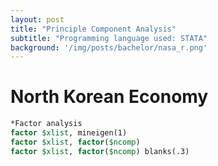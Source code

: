 ```yaml
---
layout: post
title: "Principle Component Analysis"
subtitle: "Programming language used: STATA"
background: '/img/posts/bachelor/nasa_r.png'
---
```


# North Korean Economy

```stata
*Factor analysis
factor $xlist, mineigen(1)
factor $xlist, factor($ncomp)
factor $xlist, factor($ncomp) blanks(.3)
```